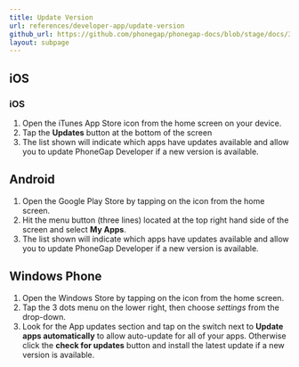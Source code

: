 ```yaml
---
title: Update Version
url: references/developer-app/update-version
github_url: https://github.com/phonegap/phonegap-docs/blob/stage/docs/3-references/phonegap-cli/4-update.html.md
layout: subpage
---
```


## iOS

### iOS
1. Open the iTunes App Store icon from the home screen on your device.
1. Tap the **Updates** button at the bottom of the screen
1. The list shown will indicate which apps have updates available and allow you to update PhoneGap Developer if a new version is available.

## Android

1. Open the Google Play Store by tapping on the icon from the home screen.
1. Hit the menu button (three lines) located at the top right hand side of the screen and select **My Apps**.
1. The list shown will indicate which apps have updates available and allow you to update PhoneGap Developer if a new version is available.

## Windows Phone

1. Open the Windows Store by tapping on the icon from the home screen.
1. Tap the 3 dots menu on the lower right, then choose *settings* from the drop-down.
1. Look for the App updates section and tap on the switch next to **Update apps automatically** to allow auto-update for all of your apps. Otherwise click the **check for updates** button and install the latest update if a new version is available.
